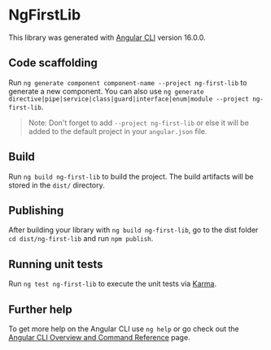 # NgFirstLib

This library was generated with [Angular CLI](https://github.com/angular/angular-cli) version 16.0.0.

## Code scaffolding

Run `ng generate component component-name --project ng-first-lib` to generate a new component. You can also use `ng generate directive|pipe|service|class|guard|interface|enum|module --project ng-first-lib`.
> Note: Don't forget to add `--project ng-first-lib` or else it will be added to the default project in your `angular.json` file. 

## Build

Run `ng build ng-first-lib` to build the project. The build artifacts will be stored in the `dist/` directory.

## Publishing

After building your library with `ng build ng-first-lib`, go to the dist folder `cd dist/ng-first-lib` and run `npm publish`.

## Running unit tests

Run `ng test ng-first-lib` to execute the unit tests via [Karma](https://karma-runner.github.io).

## Further help

To get more help on the Angular CLI use `ng help` or go check out the [Angular CLI Overview and Command Reference](https://angular.io/cli) page.
